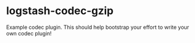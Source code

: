 # logstash-codec-gzip
Example codec plugin. This should help bootstrap your effort to write your own codec plugin!
